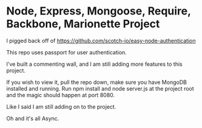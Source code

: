 # Node, Express, Mongoose, Require, Backbone, Marionette Project

I pigged back off of https://github.com/scotch-io/easy-node-authentication

This repo uses passport for user authentication.

I've built a commenting wall, and I am still adding more features to this project.

If you wish to view it, pull the repo down, make sure you have MongoDB installed and running.
Run npm install and node server.js at the project root and the magic should happen at port 8080.

Like I said I am still adding on to the project.

Oh and it's all Async.



